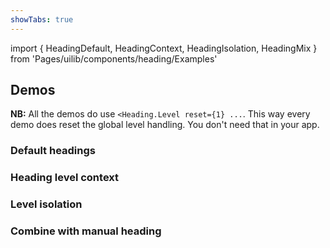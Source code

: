 ```yaml
---
showTabs: true
---
```


import {
HeadingDefault,
HeadingContext,
HeadingIsolation,
HeadingMix
} from 'Pages/uilib/components/heading/Examples'

## Demos

**NB:** All the demos do use `<Heading.Level reset={1} ...`. This way every demo does reset the global level handling. You don't need that in your app.

### Default headings

<HeadingDefault />

### Heading level context

<HeadingContext />

### Level isolation

<HeadingIsolation />

### Combine with manual heading

<HeadingMix />
